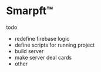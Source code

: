 # Smarpft™

todo

- redefine firebase logic
- define scripts for running project
- build server
- make server deal cards
- other
